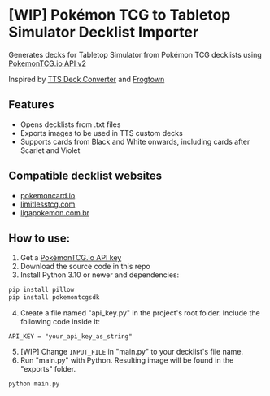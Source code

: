 # [WIP] Pokémon TCG to Tabletop Simulator Decklist Importer

Generates decks for Tabletop Simulator from Pokémon TCG decklists using [PokemonTCG.io API v2](https://pokemontcg.io/)

Inspired by [TTS Deck Converter](https://github.com/jeandeaual/tts-deckconverter) and [Frogtown](https://www.frogtown.me/)


## Features
- Opens decklists from .txt files
- Exports images to be used in TTS custom decks
- Supports cards from Black and White onwards, including cards after Scarlet and Violet


## Compatible decklist websites
- [pokemoncard.io](pokemoncard.io)
- [limitlesstcg.com](limitlesstcg.com)
- [ligapokemon.com.br](ligapokemon.com.br)


## How to use:
1. Get a [PokémonTCG.io API key](https://dev.pokemontcg.io/)
2. Download the source code in this repo
3. Install Python 3.10 or newer and dependencies:
```sh
pip install pillow
pip install pokemontcgsdk
```
4. Create a file named "api_key.py" in the project's root folder. Include the following code inside it:
```text
API_KEY = "your_api_key_as_string"
```
5. [WIP] Change ``INPUT_FILE`` in "main.py" to your decklist's file name.
6. Run "main.py" with Python. Resulting image will be found in the "exports" folder.
```sh
python main.py
```
   
